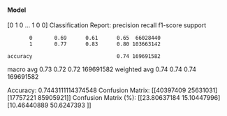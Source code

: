 #### Model
[0 1 0 ... 1 0 0]
Classification Report:
              precision    recall  f1-score   support

           0       0.69      0.61      0.65  66028440
           1       0.77      0.83      0.80 103663142

    accuracy                           0.74 169691582
   macro avg       0.73      0.72      0.72 169691582
weighted avg       0.74      0.74      0.74 169691582

Accuracy: 0.7443111114374548
Confusion Matrix:
[[40397409 25631031]
 [17757221 85905921]]
Confusion Matrix (%):
[[23.80637184 15.10447996]
 [10.46440889 50.6247393 ]]
